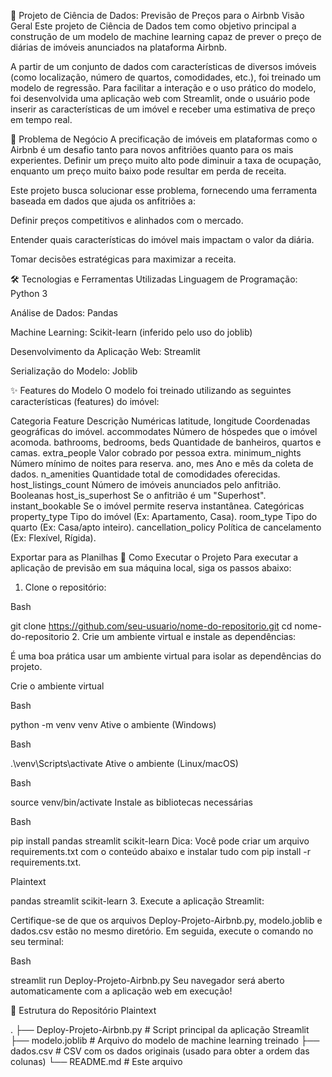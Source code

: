 📖 Projeto de Ciência de Dados: Previsão de Preços para o Airbnb
Visão Geral
Este projeto de Ciência de Dados tem como objetivo principal a construção de um modelo de machine learning capaz de prever o preço de diárias de imóveis anunciados na plataforma Airbnb.

A partir de um conjunto de dados com características de diversos imóveis (como localização, número de quartos, comodidades, etc.), foi treinado um modelo de regressão. Para facilitar a interação e o uso prático do modelo, foi desenvolvida uma aplicação web com Streamlit, onde o usuário pode inserir as características de um imóvel e receber uma estimativa de preço em tempo real.

🎯 Problema de Negócio
A precificação de imóveis em plataformas como o Airbnb é um desafio tanto para novos anfitriões quanto para os mais experientes. Definir um preço muito alto pode diminuir a taxa de ocupação, enquanto um preço muito baixo pode resultar em perda de receita.

Este projeto busca solucionar esse problema, fornecendo uma ferramenta baseada em dados que ajuda os anfitriões a:

Definir preços competitivos e alinhados com o mercado.

Entender quais características do imóvel mais impactam o valor da diária.

Tomar decisões estratégicas para maximizar a receita.

🛠️ Tecnologias e Ferramentas Utilizadas
Linguagem de Programação: Python 3

Análise de Dados: Pandas

Machine Learning: Scikit-learn (inferido pelo uso do joblib)

Desenvolvimento da Aplicação Web: Streamlit

Serialização do Modelo: Joblib

✨ Features do Modelo
O modelo foi treinado utilizando as seguintes características (features) do imóvel:

Categoria	Feature	Descrição
Numéricas	latitude, longitude	Coordenadas geográficas do imóvel.
accommodates	Número de hóspedes que o imóvel acomoda.
bathrooms, bedrooms, beds	Quantidade de banheiros, quartos e camas.
extra_people	Valor cobrado por pessoa extra.
minimum_nights	Número mínimo de noites para reserva.
ano, mes	Ano e mês da coleta de dados.
n_amenities	Quantidade total de comodidades oferecidas.
host_listings_count	Número de imóveis anunciados pelo anfitrião.
Booleanas	host_is_superhost	Se o anfitrião é um "Superhost".
instant_bookable	Se o imóvel permite reserva instantânea.
Categóricas	property_type	Tipo do imóvel (Ex: Apartamento, Casa).
room_type	Tipo do quarto (Ex: Casa/apto inteiro).
cancellation_policy	Política de cancelamento (Ex: Flexível, Rígida).

Exportar para as Planilhas
🚀 Como Executar o Projeto
Para executar a aplicação de previsão em sua máquina local, siga os passos abaixo:

1. Clone o repositório:

Bash

git clone https://github.com/seu-usuario/nome-do-repositorio.git
cd nome-do-repositorio
2. Crie um ambiente virtual e instale as dependências:

É uma boa prática usar um ambiente virtual para isolar as dependências do projeto.

Crie o ambiente virtual

Bash

python -m venv venv
Ative o ambiente (Windows)

Bash

.\venv\Scripts\activate
Ative o ambiente (Linux/macOS)

Bash

source venv/bin/activate
Instale as bibliotecas necessárias

Bash

pip install pandas streamlit scikit-learn
Dica: Você pode criar um arquivo requirements.txt com o conteúdo abaixo e instalar tudo com pip install -r requirements.txt.

Plaintext

pandas
streamlit
scikit-learn
3. Execute a aplicação Streamlit:

Certifique-se de que os arquivos Deploy-Projeto-Airbnb.py, modelo.joblib e dados.csv estão no mesmo diretório. Em seguida, execute o comando no seu terminal:

Bash

streamlit run Deploy-Projeto-Airbnb.py
Seu navegador será aberto automaticamente com a aplicação web em execução!

📂 Estrutura do Repositório
Plaintext

.
├── Deploy-Projeto-Airbnb.py  # Script principal da aplicação Streamlit
├── modelo.joblib             # Arquivo do modelo de machine learning treinado
├── dados.csv                 # CSV com os dados originais (usado para obter a ordem das colunas)
└── README.md                 # Este arquivo
